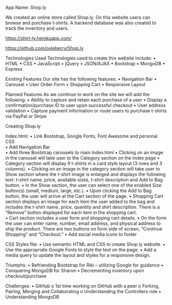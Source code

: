 
App Name: Shop.ly            

We created an online store called Shop.ly.  On this website users can browse and purchase t-shirts. A backend database was also created to track the inventory and users.

https://shirt-ly.herokuapp.com/

https://github.com/oxleberry/Shop.ly

Technologies Used
Technologies used to create this website include:
•	HTML
•	CSS
•	JavaScript
•	jQuery
•	JSON/AJAX
•	Bootstrap
•	MongoDB
•	Express

Existing Features
Our site has the following features:
•	Navigation Bar
•	Carousel
•	User Order Form
•	Shopping Cart
•	Responsive Layout

Planned Features
As we continue to work on the site we will add the following:
•	Ability to capture and retain each purchase of a user
•	Display a confirmation/purchase ID to user upon successful checkout
•	User address validation
•	Capture payment information or route users to purchase t-shirts via PayPal or Stripe

Creating Shop.ly

Index.html:
•	Link Bootstrap, Google Fonts, Font Awesome and personal CSS  
•	Add Navigation Bar  
•	Add three Bootstrap carousels to main Index.html
•	Clicking on an image in the carousel will take user to the Category section on the index page
•	Category section will display 9 t-shirts in a card style layout (3 rows and 3 columns).
•	Clicking on an image in the category section will take user to Show section where the t-shirt image is enlarged and displays the following text: t-shirt name, price, available sizes, t-shirt description and Add to Bag button.
•	In the Show section, the user can select one of the enabled Size button(s) (small, medium, large, etc.).
•	Upon clicking the Add to Bag button, the user will arrive at the Cart section of the page.
•	Shopping Cart section displays an image for each item the user added to the bag and includes the t-shirt name, price, quantity and shirt description. There is a “Remove” button displayed for each item in the shopping cart.  
•	Cart section includes a user form and shopping cart details.
•	On the form the user can enter name, number, email address, and physical address to ship the product.  There are two buttons on form side of screen, “Continue Shopping” and “Checkout.”
•	Add social media icons to footer

CSS Styles file:
•	Use semantic HTML and CSS to create Shop.ly website.
•	Use the appropriate Google Fonts to style the text on the page.
•	Add a media query to update the layout and styles for a responsive design.


Triumphs:
•	Befriending Bootstrap for Riki – utilizing Google for guidance
•	Conquering MongoDB for Sharon
• Decrementing inventory upon checkout/purchase

Challenges:
•	GitHub
  o	1st time working on GitHub with a peer
  o	Forking, Pairing, Merging and Collaborating
  o	Understanding the Controllers role
• Understanding MongoDB
